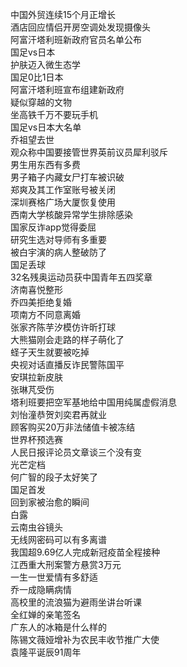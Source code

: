 中国外贸连续15个月正增长  
酒店回应情侣开房空调处发现摄像头  
阿富汗塔利班新政府官员名单公布  
国足vs日本  
护肤迈入微生态学  
国足0比1日本  
阿富汗塔利班宣布组建新政府  
疑似穿越的文物  
坐高铁千万不要玩手机  
国足vs日本大名单  
乔祖望去世  
观众称中国要接管世界英前议员犀利驳斥  
男生用东西有多费  
男子箱子内藏女尸打车被识破  
郑爽及其工作室账号被关闭  
深圳赛格广场大厦恢复使用  
西南大学核酸异常学生排除感染  
国家反诈app觉得委屈  
研究生选对导师有多重要  
被白宇演的病人整破防了  
国足丢球  
32名残奥运动员获中国青年五四奖章  
济南喜悦整形  
乔四美拒绝复婚  
项南方不同意离婚  
张家齐陈芋汐模仿许昕打球  
大熊猫刚会走路的样子萌化了  
蛏子天生就要被吃掉  
央视对话直播反诈民警陈国平  
安琪拉新皮肤  
张琳芃受伤  
塔利班要把空军基地给中国用纯属虚假消息  
刘怡潼恭贺刘奕君再就业  
顾客购买20万非法储值卡被冻结  
世界杯预选赛  
人民日报评论员文章谈三个没有变  
光芒定档  
何广智的段子太好笑了  
国足首发  
回到家被治愈的瞬间  
白露  
云南虫谷镜头  
无线网密码可以有多离谱  
我国超9.69亿人完成新冠疫苗全程接种  
江西重大刑案警方悬赏3万元  
一生一世爱情有多舒适  
乔一成隐瞒病情  
高校里的流浪猫为避雨坐讲台听课  
全红婵的亲笔签名  
广东人的冰箱是什么样的  
陈锡文薇娅增补为农民丰收节推广大使  
袁隆平诞辰91周年  
